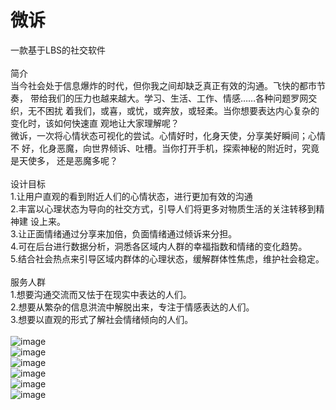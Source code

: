 # 微诉
一款基于LBS的社交软件<br>
<br>
简介<br>
当今社会处于信息爆炸的时代，但你我之间却缺乏真正有效的沟通。飞快的都市节奏，
带给我们的压力也越来越大。学习、生活、工作、情感……各种问题罗网交织，无不困扰
着我们，或喜，或忧，或奔放，或轻柔。当你想要表达内心复杂的变化时，该如何快速直
观地让大家理解呢？<br>
微诉，一次将心情状态可视化的尝试。心情好时，化身天使，分享美好瞬间；心情不
好，化身恶魔，向世界倾诉、吐槽。当你打开手机，探索神秘的附近时，究竟是天使多，
还是恶魔多呢？<br>
<br>
设计目标<br>
1.让用户直观的看到附近人们的心情状态，进行更加有效的沟通<br>
2.丰富以心理状态为导向的社交方式，引导人们将更多对物质生活的关注转移到精神建
设上来。<br>
3.让正面情绪通过分享来加倍，负面情绪通过倾诉来分担。<br>
4.可在后台进行数据分析，洞悉各区域内人群的幸福指数和情绪的变化趋势。<br>
5.结合社会热点来引导区域内群体的心理状态，缓解群体性焦虑，维护社会稳定。<br>
<br>
服务人群<br>
1.想要沟通交流而又怯于在现实中表达的人们。<br>
2.想要从繁杂的信息洪流中解脱出来，专注于情感表达的人们。<br>
3.想要以直观的形式了解社会情绪倾向的人们。<br>
<br>
![image](http://7xowqs.com1.z0.glb.clouddn.com/%E6%B5%B7%E6%8A%A5.png)<br>
![image](http://7xowqs.com1.z0.glb.clouddn.com/logo.png)<br>
![image](http://7xowqs.com1.z0.glb.clouddn.com/%E5%9C%B0%E5%9B%BE.png)<br>
![image](http://7xowqs.com1.z0.glb.clouddn.com/%E7%94%B5%E8%AF%9D%E5%AF%B9%E5%AF%B9%E7%A2%B0.png)<br>
![image](http://7xowqs.com1.z0.glb.clouddn.com/%E8%81%8A%E5%A4%A9.png)<br>
![image](http://7xowqs.com1.z0.glb.clouddn.com/%E4%B8%AA%E4%BA%BA%E8%B5%84%E6%96%99.png)<br>

